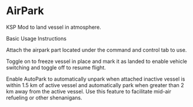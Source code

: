 # AirPark
KSP Mod to land vessel in atmosphere. 

Basic Usage Instructions

Attach the airpark part located under the command and control tab to use. 

Toggle on to freeze vessel in place and mark it as landed to enable vehicle 
switching and toggle off to resume flight. 

Enable AutoPark to automatically unpark when attached inactive vessel is 
within 1.5 km of active vessel and automatically park when greater than 2 km 
away from the  active vessel. Use this feature to facilitate mid-air 
refueling or other shenanigans.
